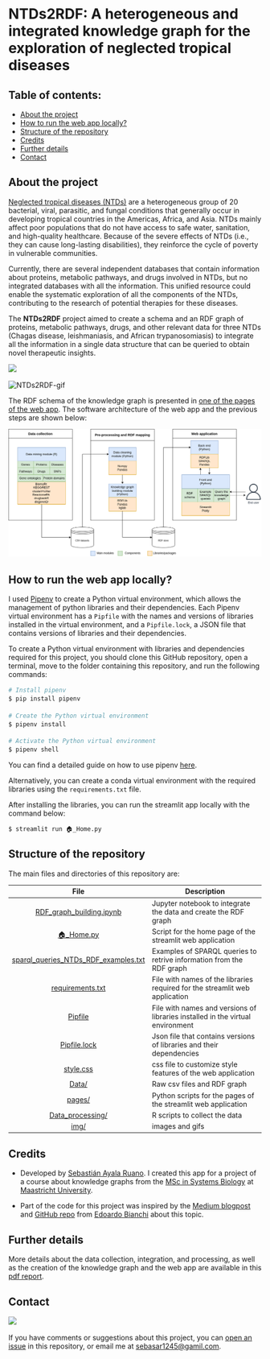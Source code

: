 # **NTDs2RDF: A heterogeneous and integrated knowledge graph for the exploration of neglected tropical diseases**

## **Table of contents:**
- [About the project](#about-the-project)
- [How to run the web app locally?](#how-to-run-this-app-locally)
- [Structure of the repository](#structure-of-the-repository)
- [Credits](#credits)
- [Further details](#details)
- [Contact](#contact)

## **About the project**
[Neglected tropical diseases (NTDs)](https://www.who.int/news-room/questions-and-answers/item/neglected-tropical-diseases) are a heterogeneous group of 20 bacterial, viral, parasitic, and fungal conditions that generally occur in developing tropical countries in the Americas, Africa, and Asia. NTDs mainly affect poor populations that do not have access to safe water, sanitation, and high-quality healthcare. Because of the severe effects of NTDs (i.e., they can cause long-lasting disabilities), they reinforce the cycle of poverty  in vulnerable communities.

Currently, there are several independent databases that contain information about proteins, metabolic pathways, and drugs involved in NTDs, but no integrated databases with all the information. This unified resource could enable the systematic exploration of all the components of the NTDs, contributing to the research of potential therapies for these  diseases.

The **NTDs2RDF** project aimed to create a schema and an RDF graph of proteins, metabolic pathways, drugs, and other relevant data for three NTDs (Chagas disease, leishmaniasis, and African trypanosomiasis) to integrate all the information in a single data structure that can be queried to obtain novel therapeutic insights.

<a href="https://NTDs2RDF.streamlit.app/" title="NTDs2RDF"><img src="https://static.streamlit.io/badges/streamlit_badge_black_white.svg"></a><br>

![NTDs2RDF-gif](img/NTDs2RDF.gif)

The RDF schema of the knowledge graph is presented in [one of the pages of the web app](https://ntds2rdf.streamlit.app/The_RDF_graph_schema). The software architecture of the web app and the previous steps are shown below:

![NTDs2RDF-arch](img/Architecture_NTDs2RDF.png)

## **How to run the web app locally?**
I used [Pipenv](https://pypi.org/project/pipenv/) to create a Python virtual environment, which allows the management of python libraries and their dependencies. Each Pipenv virtual environment has a `Pipfile` with the names and versions of libraries installed in the virtual environment, and a `Pipfile.lock`, a JSON file that contains versions of libraries and their dependencies.

To create a Python virtual environment with libraries and dependencies required for this project, you should clone this GitHub repository, open a terminal, move to the folder containing this repository, and run the following commands:

```bash
# Install pipenv
$ pip install pipenv

# Create the Python virtual environment 
$ pipenv install

# Activate the Python virtual environment 
$ pipenv shell
```

You can find a detailed guide on how to use pipenv [here](https://realpython.com/pipenv-guide/).

Alternatively, you can create a conda virtual environment with the required libraries using the `requirements.txt` file.

After installing the libraries, you can run the streamlit app locally with the command below:

```bash
$ streamlit run 🏠_Home.py
```

## **Structure of the repository**
The main files and directories of this repository are:

|File|Description|
|:-:|---|
|[RDF_graph_building.ipynb](RDF_graph_building.ipynb)|Jupyter notebook to integrate the data and create the RDF graph|
|[🏠_Home.py](🏠_Home.py)|Script for the home page of the streamlit web application|
|[sparql_queries_NTDs_RDF_examples.txt](sparql_queries_NTDs_RDF_examples.txt)|Examples of SPARQL queries to retrive information from the RDF graph|
|[requirements.txt](requirements.txt)|File with names of the libraries required for the streamlit web application|
|[Pipfile](Pipfile)|File with names and versions of libraries installed in the virtual environment|
|[Pipfile.lock](Pipfile.lock)|Json file that contains versions of libraries and their dependencies|
|[style.css](style.css)|css file to customize style features of the web application|
|[Data/](Data/)|Raw csv files and RDF graph|
|[pages/](pages/)|Python scripts for the pages of the streamlit web application|
|[Data_processing/](Data_processing/)|R scripts to collect the data|
|[img/](img/)|images and gifs|

## **Credits**
- Developed by [Sebastián Ayala Ruano](https://sayalaruano.github.io/). I created this app for a project of a course about knowledge graphs from the [MSc in Systems Biology](https://www.maastrichtuniversity.nl/education/master/systems-biology) at [Maastricht University](https://www.maastrichtuniversity.nl/).

- Part of the code for this project was inspired by the [Medium blogpost](https://python.plainenglish.io/linked-data-a-framework-for-large-scale-database-integration-d20628021d4a) and 
[GitHub repo](https://github.com/EdoWhite/ThemeParkAccidents_RDF-SPARQL) from [Edoardo Bianchi](https://medium.com/@edoardobianchi98) about this topic.

## **Further details**
More details about the data collection, integration, and processing, as well as the creation of the knowledge graph and the web app are available in this [pdf report](requirements.txt).

## **Contact**
[![](https://img.shields.io/twitter/follow/sayalaruano?style=social)](https://twitter.com/sayalaruano)

If you have comments or suggestions about this project, you can [open an issue](https://github.com/sayalaruano/NTDs2RDF/issues/new) in this repository, or email me at sebasar1245@gamil.com.
